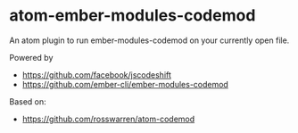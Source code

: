 # atom-ember-modules-codemod

An atom plugin to run ember-modules-codemod on your currently open file.

Powered by
- https://github.com/facebook/jscodeshift
- https://github.com/ember-cli/ember-modules-codemod

Based on:
- https://github.com/rosswarren/atom-codemod